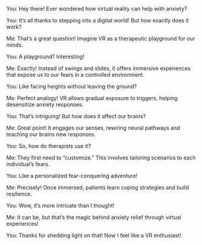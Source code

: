 You: Hey there! Ever wondered how virtual reality can help with anxiety?

You: It’s all thanks to stepping into a digital world! But how exactly does it work?

Me: That’s a great question! Imagine VR as a therapeutic playground for our minds.

You: A playground? Interesting!

Me: Exactly! Instead of swings and slides, it offers immersive experiences that expose us to our fears in a controlled environment.

You: Like facing heights without leaving the ground?

Me: Perfect analogy! VR allows gradual exposure to triggers, helping desensitize anxiety responses.

You: That’s intriguing! But how does it affect our brains?

Me: Great point! It engages our senses, rewiring neural pathways and teaching our brains new responses.

You: So, how do therapists use it?

Me: They first need to “customize.” This involves tailoring scenarios to each individual’s fears.

You: Like a personalized fear-conquering adventure!

Me: Precisely! Once immersed, patients learn coping strategies and build resilience.

You: Wow, it’s more intricate than I thought!

Me: It can be, but that’s the magic behind anxiety relief through virtual experiences!

You: Thanks for shedding light on that! Now I feel like a VR enthusiast!
